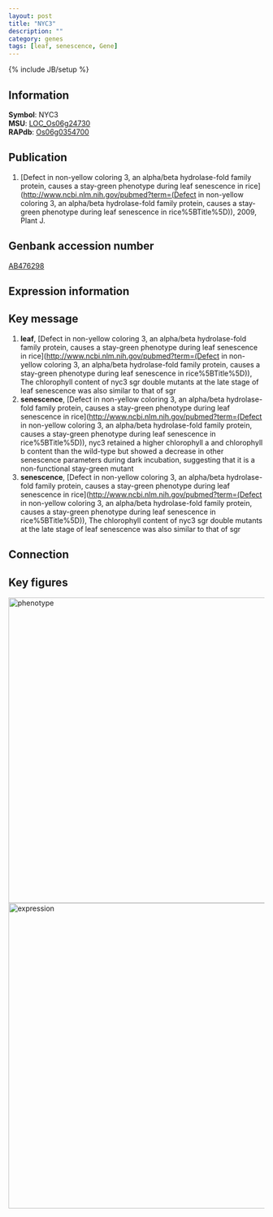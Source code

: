 ```yaml
---
layout: post
title: "NYC3"
description: ""
category: genes
tags: [leaf, senescence, Gene]
---
```

{% include JB/setup %}

## Information
__Symbol__: NYC3  
__MSU__: [LOC_Os06g24730](http://rice.plantbiology.msu.edu/cgi-bin/ORF_infopage.cgi?orf=LOC_Os06g24730)  
__RAPdb__: [Os06g0354700](http://rapdb.dna.affrc.go.jp/viewer/gbrowse_details/irgsp1?name=Os06g0354700)  

## Publication
1. [Defect in non-yellow coloring 3, an alpha/beta hydrolase-fold family protein, causes a stay-green phenotype during leaf senescence in rice](http://www.ncbi.nlm.nih.gov/pubmed?term=(Defect in non-yellow coloring 3, an alpha/beta hydrolase-fold family protein, causes a stay-green phenotype during leaf senescence in rice%5BTitle%5D)), 2009, Plant J.

## Genbank accession number
[AB476298](http://www.ncbi.nlm.nih.gov/nuccore/AB476298)

## Expression information

## Key message
1. __leaf__, [Defect in non-yellow coloring 3, an alpha/beta hydrolase-fold family protein, causes a stay-green phenotype during leaf senescence in rice](http://www.ncbi.nlm.nih.gov/pubmed?term=(Defect in non-yellow coloring 3, an alpha/beta hydrolase-fold family protein, causes a stay-green phenotype during leaf senescence in rice%5BTitle%5D)),  The chlorophyll content of nyc3 sgr double mutants at the late stage of leaf senescence was also similar to that of sgr
2. __senescence__, [Defect in non-yellow coloring 3, an alpha/beta hydrolase-fold family protein, causes a stay-green phenotype during leaf senescence in rice](http://www.ncbi.nlm.nih.gov/pubmed?term=(Defect in non-yellow coloring 3, an alpha/beta hydrolase-fold family protein, causes a stay-green phenotype during leaf senescence in rice%5BTitle%5D)),  nyc3 retained a higher chlorophyll a and chlorophyll b content than the wild-type but showed a decrease in other senescence parameters during dark incubation, suggesting that it is a non-functional stay-green mutant
3. __senescence__, [Defect in non-yellow coloring 3, an alpha/beta hydrolase-fold family protein, causes a stay-green phenotype during leaf senescence in rice](http://www.ncbi.nlm.nih.gov/pubmed?term=(Defect in non-yellow coloring 3, an alpha/beta hydrolase-fold family protein, causes a stay-green phenotype during leaf senescence in rice%5BTitle%5D)),  The chlorophyll content of nyc3 sgr double mutants at the late stage of leaf senescence was also similar to that of sgr

## Connection

## Key figures
<img src="http://ricencode.github.io/images/NYC3.pheno.png" alt="phenotype"  style="width: 600px;"/>

<img src="http://ricencode.github.io/images/NYC3.exp.png" alt="expression"  style="width: 600px;"/>


